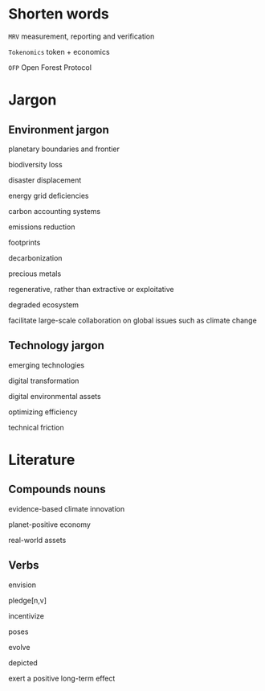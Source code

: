 
# Shorten words

`MRV` measurement, reporting and verification 

`Tokenomics` token + economics

`OFP` Open Forest Protocol

# Jargon

## Environment jargon

planetary boundaries and frontier

biodiversity loss

disaster displacement

energy grid deficiencies

carbon accounting systems

emissions reduction

footprints

decarbonization

precious metals

regenerative, rather than extractive or exploitative

degraded ecosystem

facilitate large-scale collaboration on global issues such as climate change

## Technology jargon

emerging technologies

digital transformation 

digital environmental assets

optimizing efficiency

technical friction


# Literature

## Compounds nouns

evidence-based climate innovation

planet-positive economy

real-world assets

## Verbs

envision

pledge[n,v]

incentivize

poses

evolve

depicted

exert a positive long-term effect
